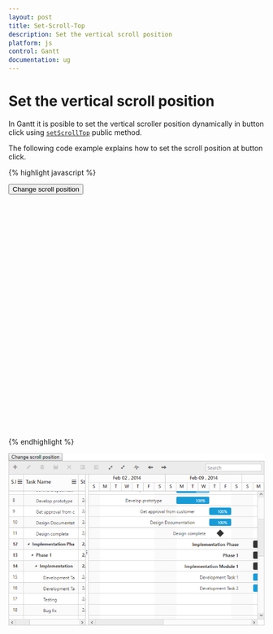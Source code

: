 ```yaml
---
layout: post
title: Set-Scroll-Top
description: Set the vertical scroll position
platform: js
control: Gantt
documentation: ug
---
```


# Set the vertical scroll position
In Gantt it is posible to set the vertical scroller position dynamically in button click using [`setScrollTop`](/api/js/ejgantt#methods:setscrolltop) public method.

The following code example explains how to set the scroll position at button click.

{% highlight javascript %}

<button onclick="setScrollTop()">Change scroll position</button>
<div id="gantt" style="height:450px;width:700px"></div>
<script type="text/javascript">
    $("#gantt").ejGantt({});

    function setScrollTop() {
        var ganttObj = $("#gantt").data("ejGantt");
        ganttObj.setScrollTop(50);
    }
</script>

{% endhighlight %}

![](/js/Gantt/How-to/Set-Scroll-Top_images/image-1.png)
